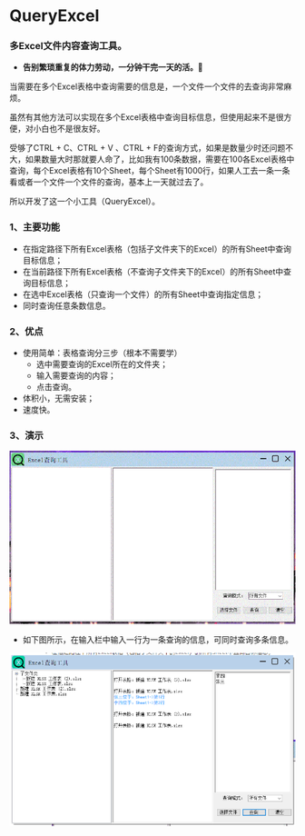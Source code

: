 # QueryExcel

### 多Excel文件内容查询工具。

* **告别繁琐重复的体力劳动，一分钟干完一天的活。**:hear_no_evil:

当需要在多个Excel表格中查询需要的信息是，一个文件一个文件的去查询非常麻烦。

虽然有其他方法可以实现在多个Excel表格中查询目标信息，但使用起来不是很方便，对小白也不是很友好。

受够了CTRL + C、CTRL + V 、CTRL + F的查询方式，如果是数量少时还问题不大，如果数量大时那就要人命了，比如我有100条数据，需要在100各Excel表格中查询，每个Excel表格有10个Sheet，每个Sheet有1000行，如果人工去一条一条看或者一个文件一个文件的查询，基本上一天就过去了。

所以开发了这一个小工具（QueryExcel）。



### 1、主要功能

* 在指定路径下所有Excel表格（包括子文件夹下的Excel）的所有Sheet中查询目标信息；
* 在当前路径下所有Excel表格（不查询子文件夹下的Excel）的所有Sheet中查询目标信息；
* 在选中Excel表格（只查询一个文件）的所有Sheet中查询指定信息；
* 同时查询任意条数信息。



### 2、优点

* 使用简单：表格查询分三步（根本不需要学）
  * 选中需要查询的Excel所在的文件夹；
  * 输入需要查询的内容；
  * 点击查询。
* 体积小，无需安装；
* 速度快。



### 3、演示

![QueryExcel](README.assets/QueryExcel.gif)



* 如下图所示，在输入栏中输入一行为一条查询的信息，可同时查询多条信息。

![image-20210224233637502](README.assets/image-20210224233637502.png)

